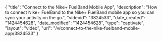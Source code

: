 {
    "title": "Connect to the Nike+ FuelBand Mobile App",
    "description": "How to connect Nike+ FuelBand to the Nike+ FuelBand mobile app so you can sync your activity on the go.",
    "videoid": "3824533",
    "date_created": "1424454628",
    "date_modified": "1424454628",
    "type": "captivate",
    "layout": "video",
    "url": "\/v\/connect-to-the-nike-fuelband-mobile-app\/3824533"
}